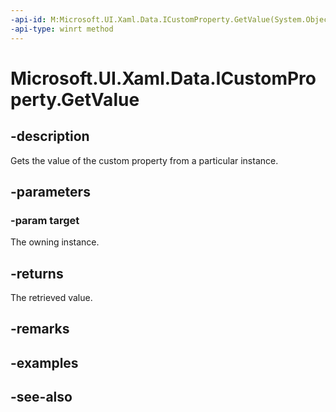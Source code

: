 ```yaml
---
-api-id: M:Microsoft.UI.Xaml.Data.ICustomProperty.GetValue(System.Object)
-api-type: winrt method
---
```


<!-- Method syntax
public object GetValue(System.Object target)
-->

# Microsoft.UI.Xaml.Data.ICustomProperty.GetValue

## -description
Gets the value of the custom property from a particular instance.

## -parameters
### -param target
The owning instance.

## -returns
The retrieved value.

## -remarks

## -examples

## -see-also
